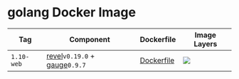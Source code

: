 # golang Docker Image

Tag | Component | Dockerfile | Image Layers
----|-----------|------------|-------------
`1.10-web` | [revel](http://revel.github.io/)`v0.19.0` + [gauge](https://gauge.org/)`0.9.7` | [Dockerfile](https://github.com/helphi/Dockerfile-golang/blob/master/1.10-web/Dockerfile) | [![](https://images.microbadger.com/badges/image/helphi/golang:1.10-web.svg)](https://microbadger.com/images/helphi/golang:1.10-web "Get your own image badge on microbadger.com")
